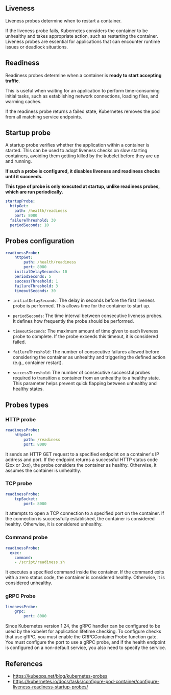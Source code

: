 ## Liveness
Liveness probes determine when to restart a container. 

If the liveness probe fails, Kubernetes considers the container to be unhealthy and takes appropriate action, such as restarting the container. Liveness probes are essential for applications that can encounter runtime issues or deadlock situations.

## Readiness
Readiness probes determine when a container is **ready to start accepting traffic**. 

This is useful when waiting for an application to perform time-consuming initial tasks, such as establishing network connections, loading files, and warming caches.

If the readiness probe returns a failed state, Kubernetes removes the pod from all matching service endpoints.

## Startup probe
A startup probe verifies whether the application within a container is started. This can be used to adopt liveness checks on slow starting containers, avoiding them getting killed by the kubelet before they are up and running.

**If such a probe is configured, it disables liveness and readiness checks until it succeeds.**

**This type of probe is only executed at startup, unlike readiness probes, which are run periodically.**

```yaml
startupProbe:
  httpGet:
    path: /health/readiness
    port: 8080
  failureThreshold: 30
  periodSeconds: 10
```

## Probes configuration

```yaml
readinessProbe:
    httpGet:
        path: /health/readiness
        port: 8080
    initialDelaySeconds: 10
    periodSeconds: 5
    successThreshold: 1
    failureThreshold: 3
    timeoutSeconds: 30
```

- `initialDelaySeconds`: The delay in seconds before the first liveness probe is performed. This allows time for the container to start up.

- `periodSeconds`: The time interval between consecutive liveness probes. It defines how frequently the probe should be performed.

- `timeoutSeconds`: The maximum amount of time given to each liveness probe to complete. If the probe exceeds this timeout, it is considered failed.

- `failureThreshold`: The number of consecutive failures allowed before considering the container as unhealthy and triggering the defined action (e.g., container restart).

- `successThreshold`: The number of consecutive successful probes required to transition a container from an unhealthy to a healthy state. This parameter helps prevent quick flapping between unhealthy and healthy states.

## Probes types
### HTTP probe
```yaml
readinessProbe:
    httpGet:
        path: /readiness
        port: 8080
```
It sends an HTTP GET request to a specified endpoint on a container's IP address and port. If the endpoint returns a successful HTTP status code (2xx or 3xx), the probe considers the container as healthy. Otherwise, it assumes the container is unhealthy.

### TCP probe
```yaml
readinessProbe:
    tcpSocket:
        port: 8080
```

It attempts to open a TCP connection to a specified port on the container. If the connection is successfully established, the container is considered healthy. Otherwise, it is considered unhealthy.


### Command probe
```yaml
readinessProbe:
  exec:
    command:
    - /script/readiness.sh
```

It executes a specified command inside the container. If the command exits with a zero status code, the container is considered healthy. Otherwise, it is considered unhealthy.

### gRPC Probe
```yaml
livenessProbe:
    grpc:
        port: 8080
```

Since Kubernetes version 1.24, the gRPC handler can be configured to be used by the kubelet for application lifetime checking. To configure checks that use gRPC, you must enable the GRPCContainerProbe function gate. You must configure the port to use a gRPC probe, and if the health endpoint is configured on a non-default service, you also need to specify the service.

## References
- https://kubeops.net/blog/kubernetes-probes
- https://kubernetes.io/docs/tasks/configure-pod-container/configure-liveness-readiness-startup-probes/